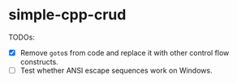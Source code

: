 # simple-cpp-crud

TODOs:

- [x] Remove `goto`s from code and replace it with other control flow constructs.
- [ ] Test whether ANSI escape sequences work on Windows.

